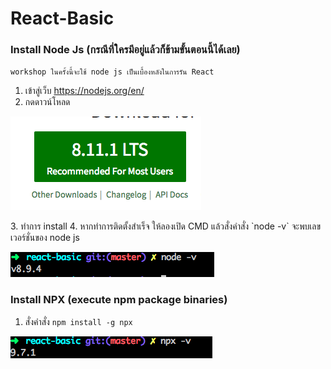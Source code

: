 # React-Basic

### Install Node Js (กรณีที่ใครมีอยู่แล้วก็ข้ามขั้นตอนนี้ได้เลย)
`workshop ในครั้งนี้จะใช้ node js เป็นเบื้องหลังในการรัน React`
1. เข้าสู่เว็บ https://nodejs.org/en/
2. กดดาวน์โหลด
<p><img src="src/dowloadnode.png"></p>
3. ทำการ install
4. หากทำการติดตั้งสำเร็จ ให้ลองเปิด CMD แล้วสั่งคำสั่ง `node -v` จะพบเลขเวอร์ชั่นของ node js
<p><img src="src/checknodeversion.png"></p>


### Install NPX (execute npm package binaries)
1. สั่งคำสั่ง `npm install -g npx`
<p><img src="src/checknpxversion.png"></p>

